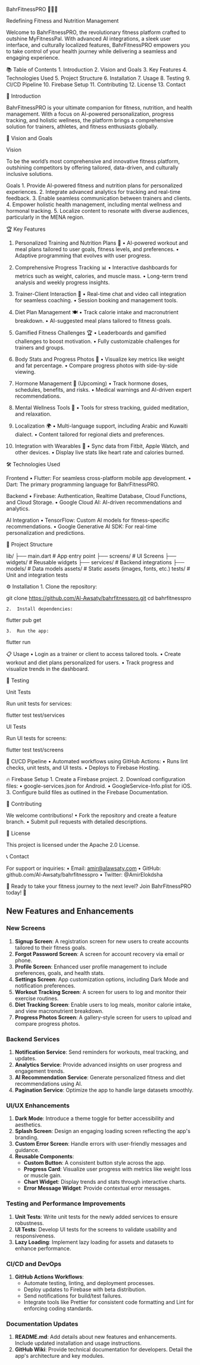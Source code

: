 BahrFitnessPRO 🏋️‍♂️🌊

Redefining Fitness and Nutrition Management

Welcome to BahrFitnessPRO, the revolutionary fitness platform crafted to outshine MyFitnessPal. With advanced AI integrations, a sleek user interface, and culturally localized features, BahrFitnessPRO empowers you to take control of your health journey while delivering a seamless and engaging experience.

📚 Table of Contents
	1.	Introduction
	2.	Vision and Goals
	3.	Key Features
	4.	Technologies Used
	5.	Project Structure
	6.	Installation
	7.	Usage
	8.	Testing
	9.	CI/CD Pipeline
	10.	Firebase Setup
	11.	Contributing
	12.	License
	13.	Contact

🌟 Introduction

BahrFitnessPRO is your ultimate companion for fitness, nutrition, and health management. With a focus on AI-powered personalization, progress tracking, and holistic wellness, the platform brings a comprehensive solution for trainers, athletes, and fitness enthusiasts globally.

🚀 Vision and Goals

Vision

To be the world’s most comprehensive and innovative fitness platform, outshining competitors by offering tailored, data-driven, and culturally inclusive solutions.

Goals
	1.	Provide AI-powered fitness and nutrition plans for personalized experiences.
	2.	Integrate advanced analytics for tracking and real-time feedback.
	3.	Enable seamless communication between trainers and clients.
	4.	Empower holistic health management, including mental wellness and hormonal tracking.
	5.	Localize content to resonate with diverse audiences, particularly in the MENA region.

🏆 Key Features

1. Personalized Training and Nutrition Plans 🎯
	•	AI-powered workout and meal plans tailored to user goals, fitness levels, and preferences.
	•	Adaptive programming that evolves with user progress.

2. Comprehensive Progress Tracking 📊
	•	Interactive dashboards for metrics such as weight, calories, and muscle mass.
	•	Long-term trend analysis and weekly progress insights.

3. Trainer-Client Interaction 🤝
	•	Real-time chat and video call integration for seamless coaching.
	•	Session booking and management tools.

4. Diet Plan Management 🍽️
	•	Track calorie intake and macronutrient breakdown.
	•	AI-suggested meal plans tailored to fitness goals.

5. Gamified Fitness Challenges 🏆
	•	Leaderboards and gamified challenges to boost motivation.
	•	Fully customizable challenges for trainers and groups.

6. Body Stats and Progress Photos 📸
	•	Visualize key metrics like weight and fat percentage.
	•	Compare progress photos with side-by-side viewing.

7. Hormone Management 💉 (Upcoming)
	•	Track hormone doses, schedules, benefits, and risks.
	•	Medical warnings and AI-driven expert recommendations.

8. Mental Wellness Tools 🧘
	•	Tools for stress tracking, guided meditation, and relaxation.

9. Localization 🌍
	•	Multi-language support, including Arabic and Kuwaiti dialect.
	•	Content tailored for regional diets and preferences.

10. Integration with Wearables 📲
	•	Sync data from Fitbit, Apple Watch, and other devices.
	•	Display live stats like heart rate and calories burned.

🛠️ Technologies Used

Frontend
	•	Flutter: For seamless cross-platform mobile app development.
	•	Dart: The primary programming language for BahrFitnessPRO.

Backend
	•	Firebase: Authentication, Realtime Database, Cloud Functions, and Cloud Storage.
	•	Google Cloud AI: AI-driven recommendations and analytics.

AI Integration
	•	TensorFlow: Custom AI models for fitness-specific recommendations.
	•	Google Generative AI SDK: For real-time personalization and predictions.

📂 Project Structure

lib/
├── main.dart                  # App entry point
├── screens/                   # UI Screens
├── widgets/                   # Reusable widgets
├── services/                  # Backend integrations
├── models/                    # Data models
assets/                        # Static assets (images, fonts, etc.)
tests/                         # Unit and integration tests

⚙️ Installation
	1.	Clone the repository:

git clone https://github.com/Al-Awsaty/bahrfitnesspro.git
cd bahrfitnesspro


	2.	Install dependencies:

flutter pub get


	3.	Run the app:

flutter run

📋 Usage
	•	Login as a trainer or client to access tailored tools.
	•	Create workout and diet plans personalized for users.
	•	Track progress and visualize trends in the dashboard.

🧪 Testing

Unit Tests

Run unit tests for services:

flutter test test/services

UI Tests

Run UI tests for screens:

flutter test test/screens

🔄 CI/CD Pipeline
	•	Automated workflows using GitHub Actions:
	•	Runs lint checks, unit tests, and UI tests.
	•	Deploys to Firebase Hosting.

🔥 Firebase Setup
	1.	Create a Firebase project.
	2.	Download configuration files:
	•	google-services.json for Android.
	•	GoogleService-Info.plist for iOS.
	3.	Configure build files as outlined in the Firebase Documentation.

🤝 Contributing

We welcome contributions!
	•	Fork the repository and create a feature branch.
	•	Submit pull requests with detailed descriptions.

📄 License

This project is licensed under the Apache 2.0 License.

📞 Contact

For support or inquiries:
	•	Email: amir@alawsaty.com
	•	GitHub: github.com/Al-Awsaty/bahrfitnesspro
	•	Twitter: @AmirElokdsha

🌟 Ready to take your fitness journey to the next level? Join BahrFitnessPRO today! 🚀

## New Features and Enhancements

### New Screens
1. **Signup Screen**: A registration screen for new users to create accounts tailored to their fitness goals.
2. **Forgot Password Screen**: A screen for account recovery via email or phone.
3. **Profile Screen**: Enhanced user profile management to include preferences, goals, and health stats.
4. **Settings Screen**: App customization options, including Dark Mode and notification preferences.
5. **Workout Tracking Screen**: A screen for users to log and monitor their exercise routines.
6. **Diet Tracking Screen**: Enable users to log meals, monitor calorie intake, and view macronutrient breakdown.
7. **Progress Photos Screen**: A gallery-style screen for users to upload and compare progress photos.

### Backend Services
1. **Notification Service**: Send reminders for workouts, meal tracking, and updates.
2. **Analytics Service**: Provide advanced insights on user progress and engagement trends.
3. **AI Recommendation Service**: Generate personalized fitness and diet recommendations using AI.
4. **Pagination Service**: Optimize the app to handle large datasets smoothly.

### UI/UX Enhancements
1. **Dark Mode**: Introduce a theme toggle for better accessibility and aesthetics.
2. **Splash Screen**: Design an engaging loading screen reflecting the app's branding.
3. **Custom Error Screen**: Handle errors with user-friendly messages and guidance.
4. **Reusable Components**:
   - **Custom Button**: A consistent button style across the app.
   - **Progress Card**: Visualize user progress with metrics like weight loss or muscle gain.
   - **Chart Widget**: Display trends and stats through interactive charts.
   - **Error Message Widget**: Provide contextual error messages.

### Testing and Performance Improvements
1. **Unit Tests**: Write unit tests for the newly added services to ensure robustness.
2. **UI Tests**: Develop UI tests for the screens to validate usability and responsiveness.
3. **Lazy Loading**: Implement lazy loading for assets and datasets to enhance performance.

### CI/CD and DevOps
1. **GitHub Actions Workflows**:
   - Automate testing, linting, and deployment processes.
   - Deploy updates to Firebase with beta distribution.
   - Send notifications for build/test failures.
   - Integrate tools like Prettier for consistent code formatting and Lint for enforcing coding standards.

### Documentation Updates
1. **README.md**: Add details about new features and enhancements. Include updated installation and usage instructions.
2. **GitHub Wiki**: Provide technical documentation for developers. Detail the app's architecture and key modules.
